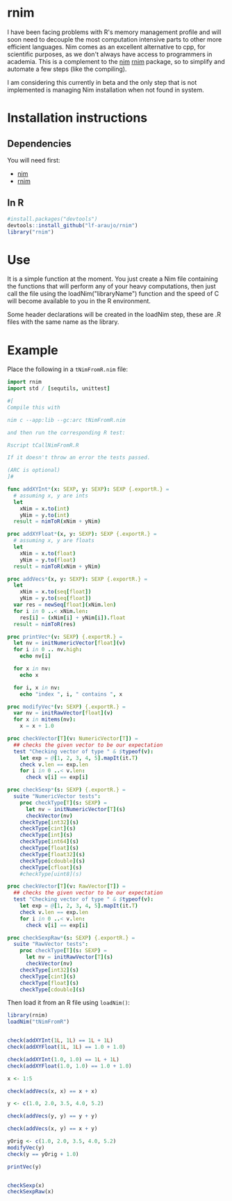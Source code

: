 # rnim

I have been facing problems with R's memory management profile and will soon need to decouple the most computation intensive parts to other more efficient languages. Nim comes as an excellent alternative to cpp, for scientific purposes, as we don't always have access to programmers in academia. This is a complement to the [nim](https://nim-lang.org/) [rnim](https://github.com/SciNim/rnim) package, so to simplify and automate a few steps (like the compiling).

I am considering this currently in beta and the only step that is not implemented is managing Nim installation when not found in system. 


# Installation instructions

## Dependencies

You will need first:

- [nim](https://nim-lang.org/)
- [rnim](https://github.com/SciNim/rnim)

## In R


```r
#install.packages("devtools")
devtools::install_github("lf-araujo/rnim")
library("rnim")
```

# Use

It is a simple function at the moment. You just create a Nim file containing the functions that will perform any of your heavy computations, then just call the file using the loadNim("libraryName") function and the speed of C will become available to you in the R environment.

Some header declarations will be created in the loadNim step, these are .R files with the same name as the library.

# Example

Place the following in a `tNimFromR.nim` file:

```nim
import rnim
import std / [sequtils, unittest]

#[
Compile this with

nim c --app:lib --gc:arc tNimFromR.nim

and then run the corresponding R test:

Rscript tCallNimFromR.R

If it doesn't throw an error the tests passed.

(ARC is optional)
]#

func addXYInt*(x: SEXP, y: SEXP): SEXP {.exportR.} =
  # assuming x, y are ints
  let
    xNim = x.to(int)
    yNim = y.to(int)
  result = nimToR(xNim + yNim)

proc addXYFloat*(x, y: SEXP): SEXP {.exportR.} =
  # assuming x, y are floats
  let
    xNim = x.to(float)
    yNim = y.to(float)
  result = nimToR(xNim + yNim)

proc addVecs*(x, y: SEXP): SEXP {.exportR.} =
  let
    xNim = x.to(seq[float])
    yNim = y.to(seq[float])
  var res = newSeq[float](xNim.len)
  for i in 0 ..< xNim.len:
    res[i] = (xNim[i] + yNim[i]).float
  result = nimToR(res)

proc printVec*(v: SEXP) {.exportR.} =
  let nv = initNumericVector[float](v)
  for i in 0 .. nv.high:
    echo nv[i]

  for x in nv:
    echo x

  for i, x in nv:
    echo "index ", i, " contains ", x

proc modifyVec*(v: SEXP) {.exportR.} =
  var nv = initRawVector[float](v)
  for x in mitems(nv):
    x = x + 1.0

proc checkVector[T](v: NumericVector[T]) =
  ## checks the given vector to be our expectation
  test "Checking vector of type " & $typeof(v):
    let exp = @[1, 2, 3, 4, 5].mapIt(it.T)
    check v.len == exp.len
    for i in 0 ..< v.len:
      check v[i] == exp[i]

proc checkSexp*(s: SEXP) {.exportR.} =
  suite "NumericVector tests":
    proc checkType[T](s: SEXP) =
      let nv = initNumericVector[T](s)
      checkVector(nv)
    checkType[int32](s)
    checkType[cint](s)
    checkType[int](s)
    checkType[int64](s)
    checkType[float](s)
    checkType[float32](s)
    checkType[cdouble](s)
    checkType[cfloat](s)
    #checkType[uint8](s)

proc checkVector[T](v: RawVector[T]) =
  ## checks the given vector to be our expectation
  test "Checking vector of type " & $typeof(v):
    let exp = @[1, 2, 3, 4, 5].mapIt(it.T)
    check v.len == exp.len
    for i in 0 ..< v.len:
      check v[i] == exp[i]

proc checkSexpRaw*(s: SEXP) {.exportR.} =
  suite "RawVector tests":
    proc checkType[T](s: SEXP) =
      let nv = initRawVector[T](s)
      checkVector(nv)
    checkType[int32](s)
    checkType[cint](s)
    checkType[float](s)
    checkType[cdouble](s)

```


Then load it from an R file using `loadNim()`:

```r
library(rnim)
loadNim("tNimFromR")


check(addXYInt(1L, 1L) == 1L + 1L)
check(addXYFloat(1L, 1L) == 1.0 + 1.0)

check(addXYInt(1.0, 1.0) == 1L + 1L)
check(addXYFloat(1.0, 1.0) == 1.0 + 1.0)

x <- 1:5

check(addVecs(x, x) == x + x)

y <- c(1.0, 2.0, 3.5, 4.0, 5.2)

check(addVecs(y, y) == y + y)

check(addVecs(x, y) == x + y)

yOrig <- c(1.0, 2.0, 3.5, 4.0, 5.2)
modifyVec(y)
check(y == yOrig + 1.0)

printVec(y)


checkSexp(x)
checkSexpRaw(x)

```
